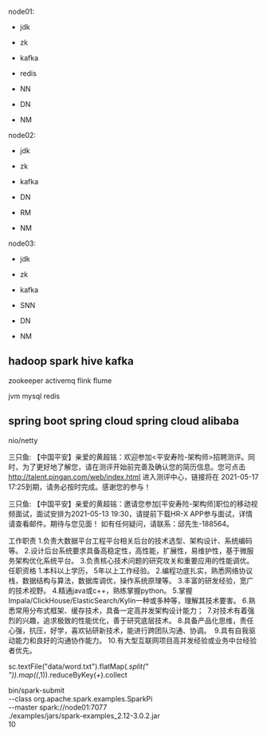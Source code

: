 


node01:
- jdk
- zk
- kafka
- redis

- NN
- DN
- NM

node02:
- jdk
- zk
- kafka

- DN
- RM
- NM

node03:
- jdk
- zk
- kafka

- SNN
- DN
- NM


hadoop
spark
hive
kafka
------
zookeeper
activemq
flink
flume

jvm
mysql
redis

spring boot
spring cloud
spring cloud alibaba
------
nio/netty



三只鱼:
【中国平安】亲爱的黄超铭：欢迎参加<平安寿险-架构师>招聘测评。同时，为了更好地了解您，请在测评开始前完善及确认您的简历信息。您可点击 http://talent.pingan.com/web/index.html 进入测评中心，链接将在 2021-05-17 17:25到期，请务必按时完成。感谢您的参与！

三只鱼:
【中国平安】亲爱的黄超铭：邀请您参加[平安寿险-架构师]职位的移动视频面试，面试安排为2021-05-13 19:30，请提前下载HR-X APP参与面试，详情请查看邮件。期待与您见面！ 如有任何疑问，请联系：邱先生-188564。

工作职责
1.负责大数据平台工程平台相关后台的技术选型、架构设计、系统编码等。
2.设计后台系统要求具备高稳定性，高性能，扩展性，易维护性，基于微服务架构优化系统平台。
3.负责核心技术问题的研究攻关和重要应用的性能调优。
任职资格
1.本科以上学历， 5年以上工作经验。
2.编程功底扎实，熟悉网络协议栈，数据结构与算法，数据库调优，操作系统原理等。
3.丰富的研发经验，宽广的技术视野。
4.精通java或c++，熟练掌握python。
5.掌握Impala/ClickHouse/ElasticSearch/Kylin一种或多种等，理解其技术要害。
6.熟悉常用分布式框架、缓存技术，具备一定高并发架构设计能力； 
7.对技术有着强烈的兴趣，追求极致的性能优化，善于研究底层技术。
8.具备产品化思维，责任心强，抗压，好学，喜欢钻研新技术，能进行跨团队沟通、协调。 
9.具有自我驱动能力和良好的沟通协作能力。
10.有大型互联网项目高并发经验或业务中台经验者优先。

sc.textFile("data/word.txt").flatMap(_.split(" ")).map((_,1)).reduceByKey(_+_).collect


bin/spark-submit \
--class org.apache.spark.examples.SparkPi \
--master spark://node01:7077 \
./examples/jars/spark-examples_2.12-3.0.2.jar \
10